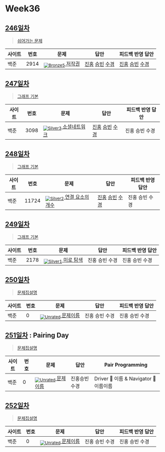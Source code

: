<!-- tier 리스트 S -->
[Unrated]: https://user-images.githubusercontent.com/33937365/126247607-85783912-c11a-4d50-ac36-8cc7dcb75cd2.png
[Bronze5]: https://user-images.githubusercontent.com/33937365/126247611-e362d727-17a4-4737-a232-5827e185ab7c.png
[Silver5]: https://user-images.githubusercontent.com/33937365/126247618-38c5c905-672b-4d75-808e-8a7d45ea577d.png
[Silver4]: https://user-images.githubusercontent.com/33937365/126247620-ba2d1b96-b0aa-4b88-80c5-71569c69bbc3.png
[Silver3]: https://user-images.githubusercontent.com/33937365/126247621-1b55b7f4-3a79-4348-8a63-f00c1813853e.png
[Silver2]: https://user-images.githubusercontent.com/33937365/126247622-a83b30a9-6618-4593-b775-6f6730afd3f6.png
[Silver1]: https://user-images.githubusercontent.com/33937365/126247625-8d82f8ab-6f95-4ef8-a243-be31f548596e.png
<!-- tier 리스트 E -->

# Week36

## [246일차](Day246)

> [쉬어가는 문제](https://www.acmicpc.net/group/workbook/view/9797/36896)

| 사이트 | 번호 | 문제                                       | 답안           | 피드백 반영 답안 |
| ------ | ---- | ------------------------------------------ | -------------- | ---------------- |
| 백준   | 2914 | [<sub>![Bronze5]</sub> 저작권](https://www.acmicpc.net/problem/2914) | [진홍](Day246/boj2914_kjh.py) [승빈](Day246/boj2914_wsb.java) [수경](Day246/boj2914_hsk.js) | [진홍](Day246/boj2914_kjh_fb.py) [승빈](Day246/boj2914_wsb.java) [수경](Day246/boj2914_hsk.js)   |

## [247일차](Day247)

> [그래프 기본](https://www.acmicpc.net/group/workbook/view/9797/36919)

| 사이트 | 번호 | 문제                                       | 답안           | 피드백 반영 답안 |
| ------ | ---- | ------------------------------------------ | -------------- | ---------------- |
| 백준   | 3098    | [<sub>![Silver3]</sub> 소셜네트워크](https://www.acmicpc.net/problem/3098) | [진홍](Day247/boj3098_kjh.java) [승빈](Day247/boj3098_wsb.java) [수경](Day247/boj3098_hsk.js) | 진홍 승빈 수경   |

## [248일차](Day248)

> [그래프 기본](https://www.acmicpc.net/group/workbook/view/9797/36956)

| 사이트 | 번호 | 문제                                       | 답안           | 피드백 반영 답안 |
| ------ | ---- | ------------------------------------------ | -------------- | ---------------- |
| 백준   | 11724 | [<sub>![Silver2]</sub> 연결 요소의 개수](https://www.acmicpc.net/problem/11724) | [진홍](Day248/boj11724_kjh.java) [승빈](Day248/boj11724_wsb.java) [수경](Day248/boj11724_hsk.js) | 진홍 승빈 수경   |

## [249일차](Day249)

> [그래프 기본](https://www.acmicpc.net/group/workbook/view/9797/36960)

| 사이트 | 번호 | 문제                                       | 답안           | 피드백 반영 답안 |
| ------ | ---- | ------------------------------------------ | -------------- | ---------------- |
| 백준   | 2178 | [<sub>![Silver1]</sub> 미로 탐색](https://www.acmicpc.net/problem/2178) | 진홍 승빈 수경 | 진홍 승빈 수경   |

## [250일차](Day250)

> [문제집설명](문제집링크)

| 사이트 | 번호 | 문제                                       | 답안           | 피드백 반영 답안 |
| ------ | ---- | ------------------------------------------ | -------------- | ---------------- |
| 백준   | 0    | [<sub>![Unrated]</sub> 문제이름](문제링크) | 진홍 승빈 수경 | 진홍 승빈 수경   |

## [251일차](Day251) : Pairing Day

> [문제집설명](문제집링크)

| 사이트 | 번호 | 문제                                       | 답안         | Pair Programming                       |
| ------ | ---- | ------------------------------------------ | ------------ | -------------------------------------- |
| 백준   | 0    | [<sub>![Unrated]</sub> 문제이름](문제링크) | 진홍승빈수경 | Driver 🚗 이름 & Navigator 🧭 이름이름 |

## [252일차](Day252)

> [문제집설명](문제집링크)

| 사이트 | 번호 | 문제                                       | 답안           | 피드백 반영 답안 |
| ------ | ---- | ------------------------------------------ | -------------- | ---------------- |
| 백준   | 0    | [<sub>![Unrated]</sub> 문제이름](문제링크) | 진홍 승빈 수경 | 진홍 승빈 수경   |
